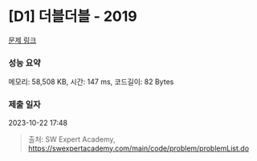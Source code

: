 # [D1] 더블더블 - 2019 

[문제 링크](https://swexpertacademy.com/main/code/problem/problemDetail.do?contestProbId=AV5QDEX6AqwDFAUq) 

### 성능 요약

메모리: 58,508 KB, 시간: 147 ms, 코드길이: 82 Bytes

### 제출 일자

2023-10-22 17:48



> 출처: SW Expert Academy, https://swexpertacademy.com/main/code/problem/problemList.do